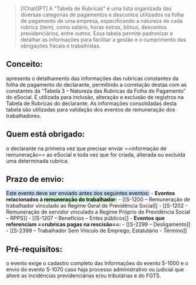 > [!ChatGPT]
> A "Tabela de Rubricas" é uma lista organizada das diversas categorias de pagamentos e descontos utilizados na folha de pagamento de uma empresa, especificando a natureza de cada rubrica (item), como salário, horas extras, bônus, descontos previdenciários, entre outros. Essa tabela permite padronizar e detalhar as informações para facilitar a gestão e o cumprimento das obrigações fiscais e trabalhistas.
## Conceito:
apresenta o detalhamento das informações das rubricas constantes da folha de pagamento do declarante, permitindo a correlação destas com as constantes da “Tabela 3 – Natureza das Rubricas da Folha de Pagamento” do eSocial. É utilizada para inclusão, alteração e exclusão de registros na Tabela de Rubricas do declarante. As informações consolidadas desta tabela são utilizadas para validação dos eventos de remuneração dos trabalhadores.
## Quem está obrigado:
o declarante na primeira vez que precisar enviar ==informação de remuneração== ao eSocial e toda vez que for criada, alterada ou excluída uma determinada rubrica.
## **Prazo de envio:**
<mark style="background: #ADCCFFA6;">Este evento deve ser enviado antes dos seguintes eventos:</mark>
    - **Eventos relacionados à <mark style="background: #BBFABBA6;">remuneração do trabalhador</mark>:**
        - [[S-1200 – Remuneração de trabalhador vinculado ao Regime Geral de Previdência Social]]
        - [[S-1202 - Remuneração de servidor vinculado a Regime Próprio de Previdência Social – RPPS]]
        - [[S-1207 – Benefícios – Entes públicos]]
    - **Eventos que referenciam ==rubricas pagas na rescisão==:**
        - [[S-2299 – Desligamento]]
        - [[S-2399 – Trabalhador Sem Vínculo de Emprego; Estatutário - Término]]
## Pré-requisitos: 
o evento exige o cadastro completo das Informações do evento S-1000 e o envio do evento S-1070 caso haja processo administrativo ou judicial que altere as incidências previdenciárias e/ou tributárias e do FGTS.